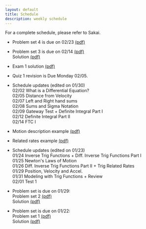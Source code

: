 ```yaml
---
layout: default
title: Schedule
description: weekly schedule
---
```

For a complete schedule, please refer to Sakai. <br>

* Problem set 4 is due on 02/23 [(pdf)](\math106\schedule\week6\4.pdf) <br>

* Problem set 3 is due on 02/14 [(pdf)](\math106\schedule\week5\3.pdf) <br>
  Solution [(pdf)](\math106\schedule\week5\soln.pdf) <br>

* Exam 1 solution [(pdf)](\math106\schedule\Exam1Shan_v2Soln.pdf) <br>

* Quiz 1 revision is Due Monday 02/05. 

* Schedule updates (edited on 01/30) <br>
02/02 What is a Differential Equation? <br>
02/05 Distance from Velocity <br>
02/07 Left and Right hand sums <br>
02/08 Sums and Sigma Notation <br>
02/09 Gateway Test + Definite Integral Part I <br>
02/12 Definite Integral Part II <br>
02/14 FTC I <br>

* Motion description example [(pdf)](\math106\schedule\week4\moving_man.pdf) <br>

* Related rates example [(pdf)](\math106\schedule\related_rates.pdf) <br>

* Schedule updates (edited on 01/23) <br>
01/24 Inverse Trig Functions + Diff. Inverse Trig Functions Part I <br>
01/25 Newton's Laws of Motion <br>
01/26 Diff. Inverse Trig Functions Part II + Trig Related Rates <br>
01/29 Position, Velocity and Accel. <br>
01/31 Modeling with Trig Functions + Review <br>
02/01 Test 1 <br>

* Problem set is due on 01/29: <br>
  Problem set 2 [(pdf)](\math106\schedule\week2\2.pdf) <br>
  Solution [(pdf)](\math106\schedule\week2\soln.pdf) <br>

* Problem set is due on 01/22: <br>
  Problem set 1 [(pdf)](\math106\schedule\week1\1.pdf) <br>
  Solution [(pdf)](\math106\schedule\week1\soln.pdf) <br>

